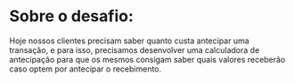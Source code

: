 # Sobre o desafio:
Hoje nossos clientes precisam saber quanto custa antecipar uma transação, e para isso, precisamos desenvolver uma calculadora de antecipação para que os mesmos consigam saber quais valores receberão caso optem por antecipar o recebimento.

